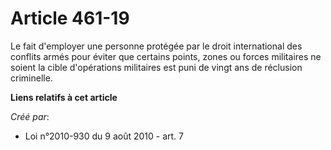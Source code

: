# Article 461-19

Le fait d'employer une personne protégée par le droit international des conflits armés pour éviter que certains points, zones
ou forces militaires ne soient la cible d'opérations militaires est puni de vingt ans de réclusion criminelle.

**Liens relatifs à cet article**

_Créé par_:

  - Loi n°2010-930 du 9 août 2010 - art. 7
